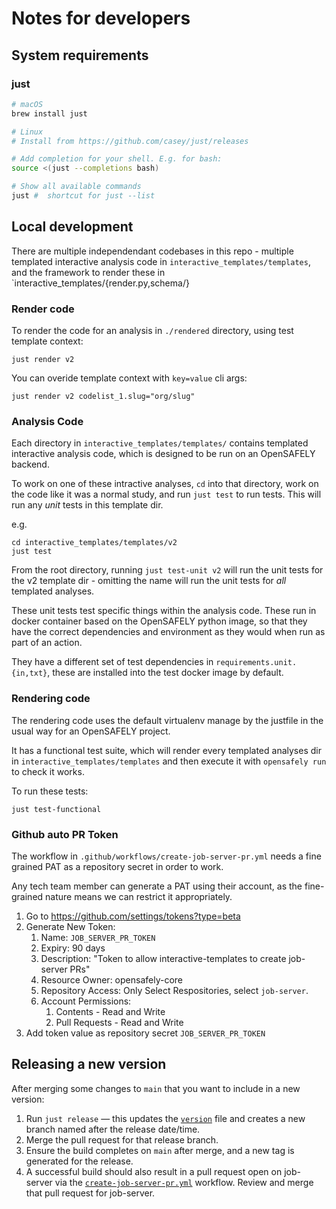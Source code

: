 # Notes for developers

## System requirements

### just

```sh
# macOS
brew install just

# Linux
# Install from https://github.com/casey/just/releases

# Add completion for your shell. E.g. for bash:
source <(just --completions bash)

# Show all available commands
just #  shortcut for just --list
```


## Local development

There are multiple independendant codebases in this repo - multiple templated
interactive analysis code in `interactive_templates/templates`, and the
framework to render these in `interactive_templates/{render.py,schema/}


### Render code

To render the code for an analysis in `./rendered` directory, using test
template context:

```
just render v2
```

You can overide template context with `key=value` cli args:

```
just render v2 codelist_1.slug="org/slug"
```



### Analysis Code

Each directory in `interactive_templates/templates/` contains templated
interactive analysis code, which is designed to be run on an OpenSAFELY
backend.

To work on one of these intractive analyses, `cd` into that directory,
work on the code like it was a normal study, and run `just test` to run tests.
This will run any *unit* tests in this template dir.

e.g.

```
cd interactive_templates/templates/v2
just test
```

From the root directory, running `just test-unit v2` will run the unit tests
for the v2 template dir - omitting the name will run the unit tests for *all*
templated analyses.

These unit tests test specific things within the analysis code. These run in
docker container based on the OpenSAFELY python image, so that they have the
correct dependencies and environment as they would when run as part of an
action.

They have a different set of test dependencies in `requirements.unit.{in,txt}`,
these are installed into the test docker image by default.



### Rendering code

The rendering code uses the default virtualenv manage by the justfile in the usual way for an OpenSAFELY project.

It has a functional test suite, which will render every templated analyses dir
in `interactive_templates/templates` and then execute it with `opensafely run`
to check it works.

To run these tests:

```
just test-functional
```


### Github auto PR Token

The workflow in `.github/workflows/create-job-server-pr.yml` needs a fine
grained PAT as a repository secret in order to work.

Any tech team member can generate a PAT using their account, as the
fine-grained nature means we can restrict it appropriately.

1. Go to https://github.com/settings/tokens?type=beta
1. Generate New Token:
    1. Name: `JOB_SERVER_PR_TOKEN`
    1. Expiry: 90 days
    1. Description: "Token to allow interactive-templates to create job-server PRs"
    1. Resource Owner: opensafely-core
    1. Repository Access: Only Select Respositories, select `job-server`.
    1. Account Permissions:
        1. Contents - Read and Write
        1. Pull Requests - Read and Write
1. Add token value as repository secret `JOB_SERVER_PR_TOKEN`

## Releasing a new version

After merging some changes to `main` that you want to include in a new version:

1. Run `just release` — this updates the [`version`](version) file and
   creates a new branch named after the release date/time.
1. Merge the pull request for that release branch.
1. Ensure the build completes on `main` after merge,
   and a new tag is generated for the release.
1. A successful build should also result in a pull request open on job-server
   via the [`create-job-server-pr.yml`](.github/workflows/create-job-server-pr.yml) workflow.
   Review and merge that pull request for job-server.
